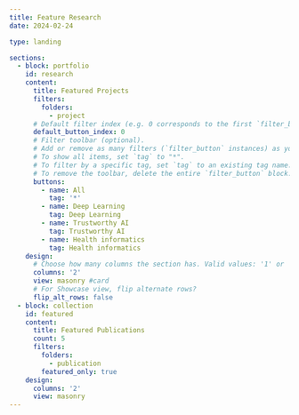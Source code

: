 ```yaml
---
title: Feature Research
date: 2024-02-24

type: landing

sections:
  - block: portfolio
    id: research
    content:
      title: Featured Projects
      filters:
        folders:
          - project
      # Default filter index (e.g. 0 corresponds to the first `filter_button` instance below).
      default_button_index: 0
      # Filter toolbar (optional).
      # Add or remove as many filters (`filter_button` instances) as you like.
      # To show all items, set `tag` to "*".
      # To filter by a specific tag, set `tag` to an existing tag name.
      # To remove the toolbar, delete the entire `filter_button` block.
      buttons:
        - name: All
          tag: '*'
        - name: Deep Learning
          tag: Deep Learning
        - name: Trustworthy AI
          tag: Trustworthy AI
        - name: Health informatics
          tag: Health informatics        
    design:
      # Choose how many columns the section has. Valid values: '1' or '2'.
      columns: '2'
      view: masonry #card
      # For Showcase view, flip alternate rows?
      flip_alt_rows: false
  - block: collection
    id: featured
    content:
      title: Featured Publications
      count: 5
      filters:
        folders:
          - publication
        featured_only: true
    design:
      columns: '2'
      view: masonry
---
```


